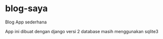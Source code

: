 # blog-saya
Blog App sederhana

App ini dibuat dengan django versi 2
database masih menggunakan sqlite3

